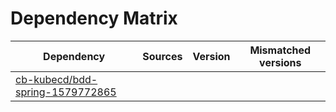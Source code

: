 # Dependency Matrix

Dependency | Sources | Version | Mismatched versions
---------- | ------- | ------- | -------------------
[cb-kubecd/bdd-spring-1579772865](https://github.com/cb-kubecd/bdd-spring-1579772865.git) |  | []() | 
